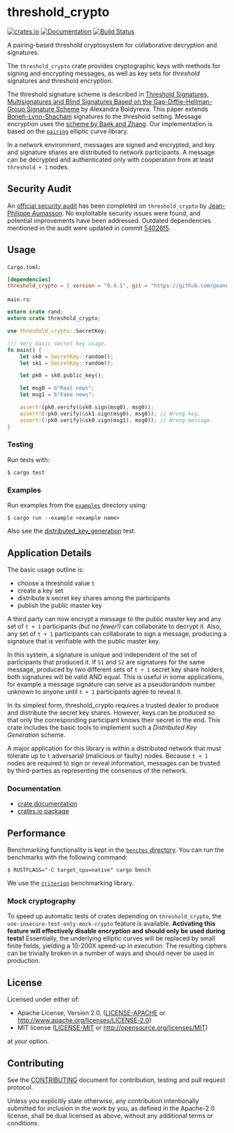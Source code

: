 # threshold_crypto

[![crates.io](https://img.shields.io/crates/v/threshold_crypto.svg)](https://crates.io/crates/threshold_crypto)
[![Documentation](https://docs.rs/threshold_crypto/badge.svg)](https://docs.rs/threshold_crypto)
[![Build Status](https://travis-ci.org/poanetwork/threshold_crypto.svg?branch=master)](https://travis-ci.org/poanetwork/threshold_crypto)

A pairing-based threshold cryptosystem for collaborative decryption and signatures.

The `threshold_crypto` crate provides cryptographic keys with methods for signing and encrypting messages, as well as key sets for _threshold_ signatures and threshold encryption.

The threshold signature scheme is described in [Threshold Signatures, Multisignatures and Blind Signatures Based on the Gap-Diffie-Hellman-Group Signature Scheme](https://www.iacr.org/archive/pkc2003/25670031/25670031.pdf) by Alexandra Boldyreva. This paper extends [Boneh-Lynn-Shacham](https://www.iacr.org/archive/asiacrypt2001/22480516.pdf) signatures to the threshold setting. Message encryption uses the [scheme by Baek and Zhang](http://citeseerx.ist.psu.edu/viewdoc/download?doi=10.1.1.119.1717&rep=rep1&type=pdf).
Our implementation is based on the [`pairing`](https://crates.io/crates/pairing) elliptic curve library.

In a network environment, messages are signed and encrypted, and key and signature shares are distributed to network participants. A message can be decrypted and authenticated only with cooperation from at least `threshold +
1` nodes.

## Security Audit

An [official security audit](https://github.com/poanetwork/wiki/wiki/Threshold-Crypto-Audit) has been completed on `threshold_crypto` by [Jean-Philippe Aumasson](https://aumasson.jp/). No exploitable security issues were found, and potential improvements have been addressed. Outdated dependencies mentioned in the audit were updated in commit [54026f5](https://github.com/poanetwork/threshold_crypto/commit/54026f5fe7e0b5a52e446ac01a50469da1f15a71).

## Usage

`Cargo.toml`:

```toml
[dependencies]
threshold_crypto = { version = "0.4.1", git = "https://github.com/poanetwork/threshold_crypto" }
```

`main.rs`:

```rust
extern crate rand;
extern crate threshold_crypto;

use threshold_crypto::SecretKey;

/// Very basic secret key usage.
fn main() {
    let sk0 = SecretKey::random();
    let sk1 = SecretKey::random();

    let pk0 = sk0.public_key();

    let msg0 = b"Real news";
    let msg1 = b"Fake news";

    assert!(pk0.verify(&sk0.sign(msg0), msg0));
    assert!(!pk0.verify(&sk1.sign(msg0), msg0)); // Wrong key.
    assert!(!pk0.verify(&sk0.sign(msg1), msg0)); // Wrong message.
}
```

### Testing

Run tests with:

```
$ cargo test
```

### Examples

Run examples from the [`examples`](examples) directory using:

```
$ cargo run --example <example name>
```

Also see the
[distributed_key_generation](https://github.com/poanetwork/threshold_crypto/blob/d81953b55d181311c2a4eed2b6c34059fcf3fdae/src/poly.rs#L967)
test.

## Application Details

The basic usage outline is:
* choose a threshold value `t`
* create a key set
* distribute `N` secret key shares among the participants
* publish the public master key

A third party can now encrypt a message to the public master key
and any set of `t + 1` participants *(but no fewer!)* can collaborate to
decrypt it. Also, any set of `t + 1` participants can collaborate to sign a message,
producing a signature that is verifiable with the public master key.

In this system, a signature is unique and independent of
the set of participants that produced it. If `S1` and `S2` are
signatures for the same message, produced by two different sets of `t + 1`
secret key share holders, both signatures will be valid AND
equal. This is useful in some applications, for example a message signature can serve as a pseudorandom number unknown to anyone until `t + 1` participants agree to reveal it.

In its simplest form, threshold_crypto requires a trusted dealer to
produce and distribute the secret key shares. However, keys can be produced so that only the corresponding participant knows their secret in the end.  This crate
includes the basic tools to implement such a *Distributed Key Generation*
scheme.

A major application for this library is within a distributed network that
must tolerate up to `t` adversarial (malicious or faulty) nodes. Because `t +
1` nodes are required to sign or reveal information, messages can be trusted
by third-parties as representing the consensus of the network.

### Documentation

* [crate documentation](https://docs.rs/threshold_crypto/)
* [crates.io package](https://crates.io/crates/threshold_crypto)

## Performance

Benchmarking functionality is kept in the [`benches` directory](benches). You
can run the benchmarks with the following command:

```
$ RUSTFLAGS="-C target_cpu=native" cargo bench
```

We use the [`criterion`](https://crates.io/crates/criterion) benchmarking library.

### Mock cryptography

To speed up automatic tests of crates depending on `threshold_crypto`, the `use-insecure-test-only-mock-crypto` feature is available. **Activating this feature will effectively disable encryption and should only be used during tests!** Essentially, the underlying elliptic curves will be replaced by small finite fields, yielding a 10-200X speed-up in execution. The resulting ciphers can be trivially broken in a number of ways and should never be used in production.

## License

Licensed under either of:

* Apache License, Version 2.0, ([LICENSE-APACHE](LICENSE-APACHE) or http://www.apache.org/licenses/LICENSE-2.0)
* MIT license ([LICENSE-MIT](LICENSE-MIT) or http://opensource.org/licenses/MIT)

at your option.

## Contributing

See the [CONTRIBUTING](CONTRIBUTING.md) document for contribution, testing and
pull request protocol.

Unless you explicitly state otherwise, any contribution intentionally
submitted for inclusion in the work by you, as defined in the Apache-2.0
license, shall be dual licensed as above, without any additional terms or
conditions.

